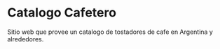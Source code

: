 # Catalogo Cafetero

Sitio web que provee un catalogo de tostadores de cafe en Argentina y alrededores.
